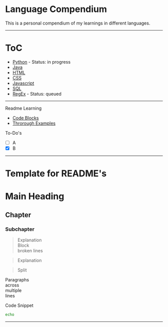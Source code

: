 # Language Compendium
This is a personal compendium of my learnings in different languages.

---

# ToC

- [Python](https://github.com/Big-P/Language-Compendium/tree/main/src/Python) - Status: in progress
- [Java](https://github.com/Big-P/Language-Compendium/tree/main/src/Java)
- [HTML](https://github.com/Big-P/Language-Compendium/tree/main/src/HTML)
- [CSS](https://github.com/Big-P/Language-Compendium/tree/main/src/CSS)
- [Javascript](https://github.com/Big-P/Language-Compendium/tree/main/src/Javascript)
- [SQL](https://github.com/Big-P/Language-Compendium/tree/main/src/SQL)
- [RegEx](https://github.com/Big-P/Language-Compendium/tree/main/src/RegEx) - Status: queued

---

Readme Learning
- [Code Blocks](https://rdmd.readme.io/docs/code-blocks)
- [Throrough Examples](https://sindresorhus.com/github-markdown-css/)

To-Do's
- [ ] A
- [X] B

---

# Template for README's

# Main Heading
## Chapter
### **Subchapter**

> Explanation <br>
> Block <br>
> broken lines <br>

> Explanation

> Split

<p>
Paragraphs  <br>
across <br>
multiple <br>
lines <br>
</p>

Code Snippet
```bash
echo
```
---